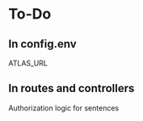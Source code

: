 # To-Do

## In config.env

ATLAS_URL

## In routes and controllers

Authorization logic for sentences